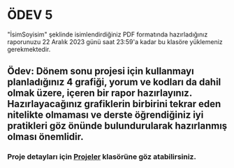 # ÖDEV 5

"İsimSoyisim" şeklinde isimlendirdiğiniz PDF formatında hazırladığınız raporunuzu 22 Aralık 2023 günü saat 23:59'a kadar bu klasöre yüklemeniz gerekmektedir.

## Ödev: Dönem sonu projesi için kullanmayı planladığınız 4 grafiği, yorum ve kodları da dahil olmak üzere, içeren bir rapor hazırlayınız. Hazırlayacağınız grafiklerin birbirini tekrar eden nitelikte olmaması ve derste öğrendiğiniz iyi pratikleri göz önünde bulundurularak hazırlanmış olması önemlidir.

### Proje detayları için [Projeler](https://github.com/mcavs/ESTUStat_2023Guz_VeriGorsellestirme/tree/main/Projeler) klasörüne göz atabilirsiniz.
